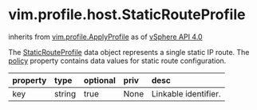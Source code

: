 vim.profile.host.StaticRouteProfile
===================================
inherits from [vim.profile.ApplyProfile](docs/vim.profile.ApplyProfile.md)
as of [vSphere API 4.0](vim.version.md#vim.version.version5)


The <a href="vim.profile.host.StaticRouteProfile.md">StaticRouteProfile</a> data object represents a single static IP route.   The <a href="vim.profile.ApplyProfile.md#policy">policy</a> property contains   data values for static route configuration.

| property | type | optional | priv | desc |
|:---------|:-----|:---------|:-----|:-----|
| key | string | true | None | Linkable identifier. |


